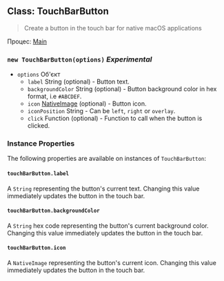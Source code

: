 ## Class: TouchBarButton

> Create a button in the touch bar for native macOS applications

Процес: [Main](../tutorial/quick-start.md#main-process)

### `new TouchBarButton(options)` *Experimental*

* `options` Об'єкт 
  * `label` String (optional) - Button text.
  * `backgroundColor` String (optional) - Button background color in hex format, i.e `#ABCDEF`.
  * `icon` [NativeImage](native-image.md) (optional) - Button icon.
  * `iconPosition` String - Can be `left`, `right` or `overlay`.
  * `click` Function (optional) - Function to call when the button is clicked.

### Instance Properties

The following properties are available on instances of `TouchBarButton`:

#### `touchBarButton.label`

A `String` representing the button's current text. Changing this value immediately updates the button in the touch bar.

#### `touchBarButton.backgroundColor`

A `String` hex code representing the button's current background color. Changing this value immediately updates the button in the touch bar.

#### `touchBarButton.icon`

A `NativeImage` representing the button's current icon. Changing this value immediately updates the button in the touch bar.